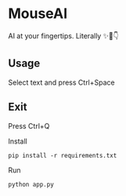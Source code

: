 # MouseAI
AI at your fingertips. Literally ✨🤖👇

Usage
-----
Select text and press Ctrl+Space

Exit
----
Press Ctrl+Q

Install
```
pip install -r requirements.txt
```

Run
```
python app.py
```
